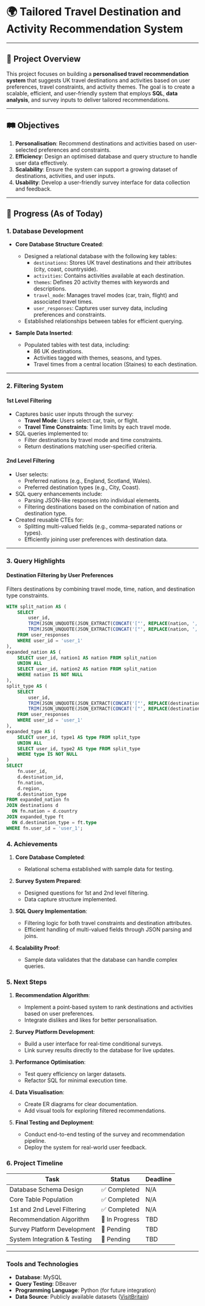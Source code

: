 # 🌍 Tailored Travel Destination and Activity Recommendation System

---

## 🎯 Project Overview

This project focuses on building a **personalised travel recommendation system** that suggests UK travel destinations and activities based on user preferences, travel constraints, and activity themes. The goal is to create a scalable, efficient, and user-friendly system that employs **SQL**, **data analysis**, and survey inputs to deliver tailored recommendations.

---

## 🛤️ Objectives

1. **Personalisation**: Recommend destinations and activities based on user-selected preferences and constraints.
2. **Efficiency**: Design an optimised database and query structure to handle user data effectively.
3. **Scalability**: Ensure the system can support a growing dataset of destinations, activities, and user inputs.
4. **Usability**: Develop a user-friendly survey interface for data collection and feedback.

---

## 🚀 Progress (As of Today)

### **1. Database Development**
- **Core Database Structure Created**:
  - Designed a relational database with the following key tables:
    - `destinations`: Stores UK travel destinations and their attributes (city, coast, countryside).
    - `activities`: Contains activities available at each destination.
    - `themes`: Defines 20 activity themes with keywords and descriptions.
    - `travel_mode`: Manages travel modes (car, train, flight) and associated travel times.
    - `user_responses`: Captures user survey data, including preferences and constraints.
  - Established relationships between tables for efficient querying.

- **Sample Data Inserted**:
  - Populated tables with test data, including:
    - 86 UK destinations.
    - Activities tagged with themes, seasons, and types.
    - Travel times from a central location (Staines) to each destination.

---

### **2. Filtering System**
#### **1st Level Filtering**
- Captures basic user inputs through the survey:
  - **Travel Mode**: Users select car, train, or flight.
  - **Travel Time Constraints**: Time limits by each travel mode.
- SQL queries implemented to:
  - Filter destinations by travel mode and time constraints.
  - Return destinations matching user-specified criteria.

#### **2nd Level Filtering**
- User selects:
  - Preferred nations (e.g., England, Scotland, Wales).
  - Preferred destination types (e.g., City, Coast).
- SQL query enhancements include:
  - Parsing JSON-like responses into individual elements.
  - Filtering destinations based on the combination of nation and destination type.
- Created reusable CTEs for:
  - Splitting multi-valued fields (e.g., comma-separated nations or types).
  - Efficiently joining user preferences with destination data.

---

### **3. Query Highlights**
#### Destination Filtering by User Preferences
Filters destinations by combining travel mode, time, nation, and destination type constraints.

```sql
WITH split_nation AS (
    SELECT 
        user_id, 
        TRIM(JSON_UNQUOTE(JSON_EXTRACT(CONCAT('["', REPLACE(nation, ',', '","'), '"]'), '$[0]'))) AS nation1,
        TRIM(JSON_UNQUOTE(JSON_EXTRACT(CONCAT('["', REPLACE(nation, ',', '","'), '"]'), '$[1]'))) AS nation2
    FROM user_responses
    WHERE user_id = 'user_1'
),
expanded_nation AS (
    SELECT user_id, nation1 AS nation FROM split_nation
    UNION ALL
    SELECT user_id, nation2 AS nation FROM split_nation
    WHERE nation IS NOT NULL
),
split_type AS (
    SELECT 
        user_id, 
        TRIM(JSON_UNQUOTE(JSON_EXTRACT(CONCAT('["', REPLACE(destination_type, ',', '","'), '"]'), '$[0]'))) AS type1,
        TRIM(JSON_UNQUOTE(JSON_EXTRACT(CONCAT('["', REPLACE(destination_type, ',', '","'), '"]'), '$[1]'))) AS type2
    FROM user_responses
    WHERE user_id = 'user_1'
),
expanded_type AS (
    SELECT user_id, type1 AS type FROM split_type
    UNION ALL
    SELECT user_id, type2 AS type FROM split_type
    WHERE type IS NOT NULL
)
SELECT 
    fn.user_id, 
    d.destination_id, 
    fn.nation, 
    d.region, 
    d.destination_type
FROM expanded_nation fn
JOIN destinations d
  ON fn.nation = d.country
JOIN expanded_type ft
  ON d.destination_type = ft.type
WHERE fn.user_id = 'user_1';
```

### **4. Achievements**

1. **Core Database Completed**:
   - Relational schema established with sample data for testing.

2. **Survey System Prepared**:
   - Designed questions for 1st and 2nd level filtering.
   - Data capture structure implemented.

3. **SQL Query Implementation**:
   - Filtering logic for both travel constraints and destination attributes.
   - Efficient handling of multi-valued fields through JSON parsing and joins.

4. **Scalability Proof**:
   - Sample data validates that the database can handle complex queries.


### **5. Next Steps**

1. **Recommendation Algorithm**:
   - Implement a point-based system to rank destinations and activities based on user preferences.
   - Integrate dislikes and likes for better personalisation.

2. **Survey Platform Development**:
   - Build a user interface for real-time conditional surveys.
   - Link survey results directly to the database for live updates.

3. **Performance Optimisation**:
   - Test query efficiency on larger datasets.
   - Refactor SQL for minimal execution time.

4. **Data Visualisation**:
   - Create ER diagrams for clear documentation.
   - Add visual tools for exploring filtered recommendations.

5. **Final Testing and Deployment**:
   - Conduct end-to-end testing of the survey and recommendation pipeline.
   - Deploy the system for real-world user feedback.


### **6. Project Timeline**

| **Task**                       | **Status**     | **Deadline** |
|--------------------------------|----------------|--------------|
| Database Schema Design         | ✅ Completed   | N/A          |
| Core Table Population          | ✅ Completed   | N/A          |
| 1st and 2nd Level Filtering    | ✅ Completed   | N/A          |
| Recommendation Algorithm       | 🚧 In Progress | TBD          |
| Survey Platform Development    | 🚧 Pending     | TBD          |
| System Integration & Testing   | 🚧 Pending     | TBD          |

---

### **Tools and Technologies**

- **Database**: MySQL
- **Query Testing**: DBeaver
- **Programming Language**: Python (for future integration)
- **Data Source**: Publicly available datasets ([VisitBritain](https://www.visitbritain.com))
